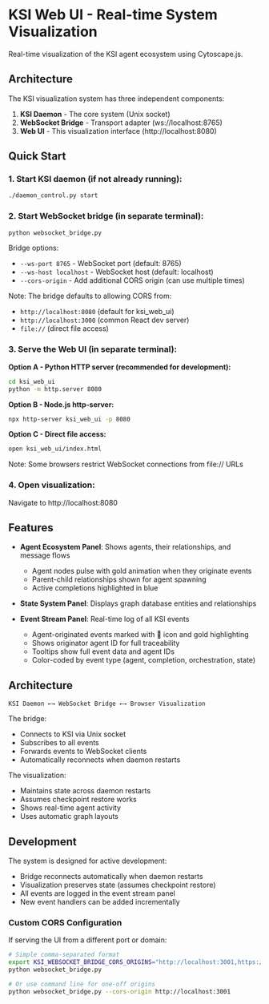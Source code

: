 # KSI Web UI - Real-time System Visualization

Real-time visualization of the KSI agent ecosystem using Cytoscape.js.

## Architecture

The KSI visualization system has three independent components:

1. **KSI Daemon** - The core system (Unix socket)
2. **WebSocket Bridge** - Transport adapter (ws://localhost:8765)
3. **Web UI** - This visualization interface (http://localhost:8080)

## Quick Start

### 1. Start KSI daemon (if not already running):
```bash
./daemon_control.py start
```

### 2. Start WebSocket bridge (in separate terminal):
```bash
python websocket_bridge.py
```

Bridge options:
- `--ws-port 8765` - WebSocket port (default: 8765)
- `--ws-host localhost` - WebSocket host (default: localhost)
- `--cors-origin` - Add additional CORS origin (can use multiple times)

Note: The bridge defaults to allowing CORS from:
- `http://localhost:8080` (default for ksi_web_ui)
- `http://localhost:3000` (common React dev server)
- `file://` (direct file access)

### 3. Serve the Web UI (in separate terminal):

**Option A - Python HTTP server (recommended for development):**
```bash
cd ksi_web_ui
python -m http.server 8080
```

**Option B - Node.js http-server:**
```bash
npx http-server ksi_web_ui -p 8080
```

**Option C - Direct file access:**
```bash
open ksi_web_ui/index.html
```
Note: Some browsers restrict WebSocket connections from file:// URLs

### 4. Open visualization:
Navigate to http://localhost:8080

## Features

- **Agent Ecosystem Panel**: Shows agents, their relationships, and message flows
  - Agent nodes pulse with gold animation when they originate events
  - Parent-child relationships shown for agent spawning
  - Active completions highlighted in blue
  
- **State System Panel**: Displays graph database entities and relationships
  
- **Event Stream Panel**: Real-time log of all KSI events
  - Agent-originated events marked with 🤖 icon and gold highlighting
  - Shows originator agent ID for full traceability
  - Tooltips show full event data and agent IDs
  - Color-coded by event type (agent, completion, orchestration, state)

## Architecture

```
KSI Daemon ←→ WebSocket Bridge ←→ Browser Visualization
```

The bridge:
- Connects to KSI via Unix socket
- Subscribes to all events
- Forwards events to WebSocket clients
- Automatically reconnects when daemon restarts

The visualization:
- Maintains state across daemon restarts
- Assumes checkpoint restore works
- Shows real-time agent activity
- Uses automatic graph layouts

## Development

The system is designed for active development:
- Bridge reconnects automatically when daemon restarts
- Visualization preserves state (assumes checkpoint restore)
- All events are logged in the event stream panel
- New event handlers can be added incrementally

### Custom CORS Configuration

If serving the UI from a different port or domain:

```bash
# Simple comma-separated format
export KSI_WEBSOCKET_BRIDGE_CORS_ORIGINS="http://localhost:3001,https://myapp.com"
python websocket_bridge.py

# Or use command line for one-off origins
python websocket_bridge.py --cors-origin http://localhost:3001
```